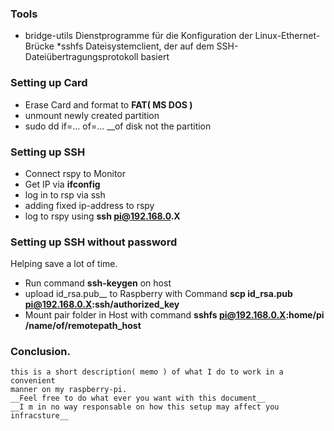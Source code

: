 
### Tools

   * bridge-utils 
     Dienstprogramme für die Konfiguration der Linux-Ethernet-Brücke
   *sshfs
     Dateisystemclient, der auf dem SSH-Dateiübertragungsprotokoll basiert


### Setting up Card

   * Erase Card and format to __FAT( MS DOS )__
   * unmount newly created partition
   * sudo dd if=... of=... __of disk not the partition

### Setting up SSH

   * Connect rspy to Monitor
   * Get IP via __ifconfig__ 
   * log in to rsp via ssh
   * adding fixed ip-address to rspy 
   * log to rspy using __ssh pi@192.168.0.X__

### Setting up SSH without password

   Helping save a lot of time. 

   * Run command __ssh-keygen__ on host
   * upload id_rsa.pub__ to Raspberry with Command 
     __scp id_rsa.pub pi@192.168.0.X:ssh/authorized_key__
   * Mount pair folder in Host with command
     __sshfs pi@192.168.0.X:home/pi /name/of/remotepath_host__


### Conclusion. 
    this is a short description( memo ) of what I do to work in a convenient
    manner on my raspberry-pi. 
    __Feel free to do what ever you want with this document__
    __I m in no way responsable on how this setup may affect you infracsture__
